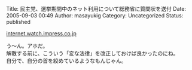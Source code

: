 Title: 民主党、選挙期間中のネット利用について総務省に質問状を送付
Date: 2005-09-03 00:49
Author: masayukig
Category: Uncategorized
Status: published

[internet.watch.impress.co.jp](http://internet.watch.impress.co.jp/cda/news/2005/09/02/9013.html)

う〜ん。アホだ。  
解散する前に、こういう「変な法律」を改正しておけば良かったのにね。  
自分で、自分の首を絞めているようなもんじゃん。
